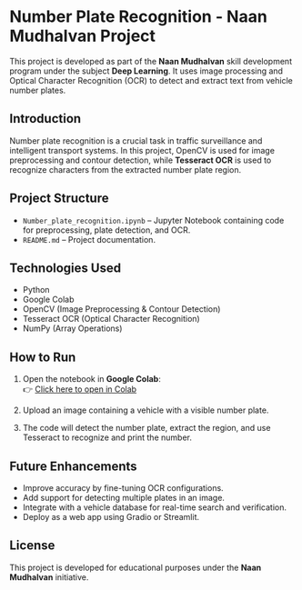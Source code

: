 # Number Plate Recognition - Naan Mudhalvan Project

This project is developed as part of the **Naan Mudhalvan** skill development program under the subject **Deep Learning**. It uses image processing and Optical Character Recognition (OCR) to detect and extract text from vehicle number plates.

## Introduction

Number plate recognition is a crucial task in traffic surveillance and intelligent transport systems. In this project, OpenCV is used for image preprocessing and contour detection, while **Tesseract OCR** is used to recognize characters from the extracted number plate region.

## Project Structure

- `Number_plate_recognition.ipynb` – Jupyter Notebook containing code for preprocessing, plate detection, and OCR.
- `README.md` – Project documentation.

## Technologies Used

- Python  
- Google Colab  
- OpenCV (Image Preprocessing & Contour Detection)  
- Tesseract OCR (Optical Character Recognition)  
- NumPy (Array Operations)

## How to Run

1. Open the notebook in **Google Colab**:  
   👉 [Click here to open in Colab](https://colab.research.google.com/github/Kokisha2004/Number-plate-detection/blob/main/Number_plate_detection.ipynb)

2. Upload an image containing a vehicle with a visible number plate.

3. The code will detect the number plate, extract the region, and use Tesseract to recognize and print the number.

## Future Enhancements

- Improve accuracy by fine-tuning OCR configurations.  
- Add support for detecting multiple plates in an image.  
- Integrate with a vehicle database for real-time search and verification.  
- Deploy as a web app using Gradio or Streamlit.

## License

This project is developed for educational purposes under the **Naan Mudhalvan** initiative.

